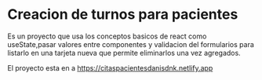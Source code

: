 # Creacion de turnos para pacientes 
Es un proyecto que usa los conceptos basicos de react como useState,pasar valores entre componentes y validacion del formularios para listarlo en una tarjeta nueva que permite eliminarlos una vez agregados.  

El proyecto esta en a https://citaspacientesdanisdnk.netlify.app
